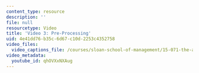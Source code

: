 ```yaml
---
content_type: resource
description: ''
file: null
resourcetype: Video
title: 'Video 3: Pre-Processing'
uid: 4e41dd76-b35c-6d67-c10d-2253c4352758
video_files:
  video_captions_file: /courses/sloan-school-of-management/15-071-the-analytics-edge-spring-2017/text-analytics/predictive-coding-bringing-text-analytics-to-the-courtroom-recitation/video-3-pre-processing/video-3-pre-processing-0/qhOVXxNXAug.vtt
video_metadata:
  youtube_id: qhOVXxNXAug
---
```

